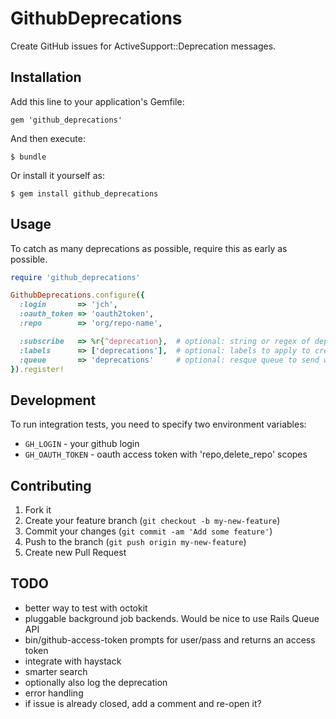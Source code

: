 # GithubDeprecations

Create GitHub issues for ActiveSupport::Deprecation messages.

## Installation

Add this line to your application's Gemfile:

    gem 'github_deprecations'

And then execute:

    $ bundle

Or install it yourself as:

    $ gem install github_deprecations

## Usage

To catch as many deprecations as possible, require this as early as possible.

```ruby
require 'github_deprecations'

GithubDeprecations.configure({
  :login       => 'jch',
  :oauth_token => 'oauth2token',
  :repo        => 'org/repo-name',

  :subscribe   => %r{^deprecation},  # optional: string or regex of deprecation types
  :labels      => ['deprecations'],  # optional: labels to apply to created issues
  :queue       => 'deprecations'     # optional: resque queue to send warnings
}).register!
```

## Development

To run integration tests, you need to specify two environment variables:

* `GH_LOGIN` - your github login
* `GH_OAUTH_TOKEN` - oauth access token with 'repo,delete_repo' scopes

## Contributing

1. Fork it
2. Create your feature branch (`git checkout -b my-new-feature`)
3. Commit your changes (`git commit -am 'Add some feature'`)
4. Push to the branch (`git push origin my-new-feature`)
5. Create new Pull Request


## TODO

* better way to test with octokit
* pluggable background job backends. Would be nice to use Rails Queue API
* bin/github-access-token prompts for user/pass and returns an access token
* integrate with haystack
* smarter search
* optionally also log the deprecation
* error handling
* if issue is already closed, add a comment and re-open it?